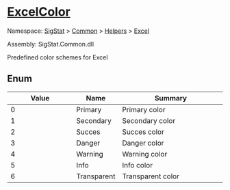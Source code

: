 # [ExcelColor](./ExcelColor.md)
Namespace: [SigStat]() > [Common](./../../README.md) > [Helpers](./../README.md) > [Excel](./README.md)

Assembly: SigStat.Common.dll


Predefined color schemes for Excel

##	Enum

| Value | Name | Summary | 
| --- | --- | --- | 
| 0<img width=200 style="cursor:not-allowed;pointer-events:none;"/>| Primary| Primary color<img width=200 style="cursor:not-allowed;pointer-events:none;"/>| <br>
| 1<img width=200 style="cursor:not-allowed;pointer-events:none;"/>| Secondary| Secondary color<img width=200 style="cursor:not-allowed;pointer-events:none;"/>| <br>
| 2<img width=200 style="cursor:not-allowed;pointer-events:none;"/>| Succes| Succes color<img width=200 style="cursor:not-allowed;pointer-events:none;"/>| <br>
| 3<img width=200 style="cursor:not-allowed;pointer-events:none;"/>| Danger| Danger color<img width=200 style="cursor:not-allowed;pointer-events:none;"/>| <br>
| 4<img width=200 style="cursor:not-allowed;pointer-events:none;"/>| Warning| Warning color<img width=200 style="cursor:not-allowed;pointer-events:none;"/>| <br>
| 5<img width=200 style="cursor:not-allowed;pointer-events:none;"/>| Info| Info color<img width=200 style="cursor:not-allowed;pointer-events:none;"/>| <br>
| 6<img width=200 style="cursor:not-allowed;pointer-events:none;"/>| Transparent| Transparent color<img width=200 style="cursor:not-allowed;pointer-events:none;"/>| <br>


